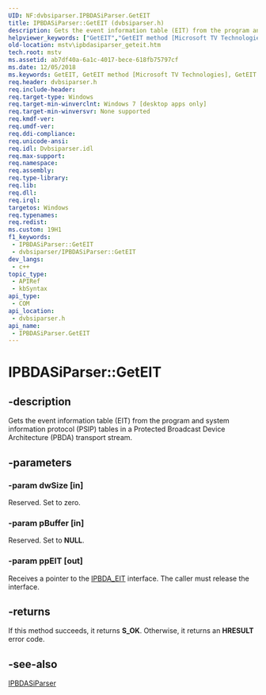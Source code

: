 ```yaml
---
UID: NF:dvbsiparser.IPBDASiParser.GetEIT
title: IPBDASiParser::GetEIT (dvbsiparser.h)
description: Gets the event information table (EIT) from the program and system information protocol (PSIP) tables in a Protected Broadcast Device Architecture (PBDA) transport stream.
helpviewer_keywords: ["GetEIT","GetEIT method [Microsoft TV Technologies]","GetEIT method [Microsoft TV Technologies]","IPBDASiParser interface","IPBDASiParser interface [Microsoft TV Technologies]","GetEIT method","IPBDASiParser.GetEIT","IPBDASiParser::GetEIT","dshow.ipbdasiparser_geteit","dvbsiparser/IPBDASiParser::GetEIT","mstv.ipbdasiparser_geteit"]
old-location: mstv\ipbdasiparser_geteit.htm
tech.root: mstv
ms.assetid: ab7df40a-6a1c-4017-bece-618fb75797cf
ms.date: 12/05/2018
ms.keywords: GetEIT, GetEIT method [Microsoft TV Technologies], GetEIT method [Microsoft TV Technologies],IPBDASiParser interface, IPBDASiParser interface [Microsoft TV Technologies],GetEIT method, IPBDASiParser.GetEIT, IPBDASiParser::GetEIT, dshow.ipbdasiparser_geteit, dvbsiparser/IPBDASiParser::GetEIT, mstv.ipbdasiparser_geteit
req.header: dvbsiparser.h
req.include-header: 
req.target-type: Windows
req.target-min-winverclnt: Windows 7 [desktop apps only]
req.target-min-winversvr: None supported
req.kmdf-ver: 
req.umdf-ver: 
req.ddi-compliance: 
req.unicode-ansi: 
req.idl: Dvbsiparser.idl
req.max-support: 
req.namespace: 
req.assembly: 
req.type-library: 
req.lib: 
req.dll: 
req.irql: 
targetos: Windows
req.typenames: 
req.redist: 
ms.custom: 19H1
f1_keywords:
 - IPBDASiParser::GetEIT
 - dvbsiparser/IPBDASiParser::GetEIT
dev_langs:
 - c++
topic_type:
 - APIRef
 - kbSyntax
api_type:
 - COM
api_location:
 - dvbsiparser.h
api_name:
 - IPBDASiParser.GetEIT
---
```


# IPBDASiParser::GetEIT


## -description

Gets the event information table (EIT) from  the program and system information protocol (PSIP) tables in a Protected Broadcast  Device Architecture (PBDA) transport stream.

## -parameters

### -param dwSize [in]

Reserved. Set to zero.

### -param pBuffer [in]

Reserved. Set to <b>NULL</b>.

### -param ppEIT [out]

Receives a pointer to the <a href="https://docs.microsoft.com/previous-versions/windows/desktop/api/dvbsiparser/nn-dvbsiparser-ipbda_eit">IPBDA_EIT</a> interface.  The caller must release the interface.

## -returns

If this method succeeds, it returns <b xmlns:loc="http://microsoft.com/wdcml/l10n">S_OK</b>. Otherwise, it returns an <b xmlns:loc="http://microsoft.com/wdcml/l10n">HRESULT</b> error code.

## -see-also

<a href="https://docs.microsoft.com/previous-versions/windows/desktop/api/dvbsiparser/nn-dvbsiparser-ipbdasiparser">IPBDASiParser</a>

